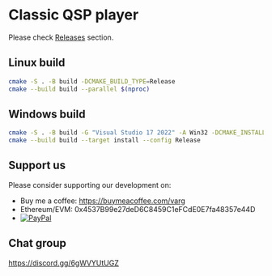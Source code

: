 # Classic QSP player

Please check [Releases](https://github.com/QSPFoundation/qspgui/releases) section.

## Linux build

```bash
cmake -S . -B build -DCMAKE_BUILD_TYPE=Release
cmake --build build --parallel $(nproc)
```

## Windows build

```bash
cmake -S . -B build -G "Visual Studio 17 2022" -A Win32 -DCMAKE_INSTALL_PREFIX=out
cmake --build build --target install --config Release
```

## Support us

Please consider supporting our development on:
* Buy me a coffee: https://buymeacoffee.com/varg
* Ethereum/EVM: 0x4537B99e27deD6C8459C1eFCdE0E7fa48357e44D
* [![PayPal](https://www.paypalobjects.com/en_US/i/btn/btn_donateCC_LG.gif)](https://www.paypal.com/donate/?hosted_button_id=6NR6JYRHXJHRE)

## Chat group

https://discord.gg/6gWVYUtUGZ
